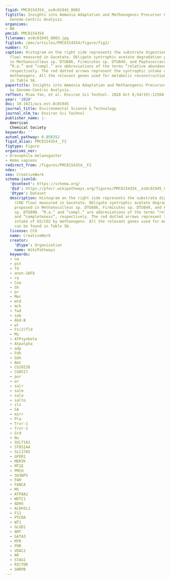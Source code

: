 ```yaml
---
figid: PMC8154354__es0c01945_0003
figtitle: Insights into Ammonia Adaptation and Methanogenic Precursor Oxidation by
  Genome-Centric Analysis
organisms:
- NA
pmcid: PMC8154354
filename: es0c01945_0003.jpg
figlink: /pmc/articles/PMC8154354/figure/fig2/
number: F2
caption: Histogram on the right side represents the substrate digestion profile (COD
  flow) measured in Gacetate. Obligate syntrophic acetate degradation pathway proposed
  in Methanoculleus sp. DTU886, Firmicutes sp. DTU849, and Peptococcaceae sp. DTU890.
  “R.a.” and “compl.” are abbreviations of the terms “relative abundance” and “completeness”,
  respectively. The red dotted arrows represent the syntrophic intake of H2/CO2 by
  methanogens. All the relevant genes used for metabolic reconstruction can be found
  in Table S6.
papertitle: Insights into Ammonia Adaptation and Methanogenic Precursor Oxidation
  by Genome-Centric Analysis.
reftext: Miao Yan, et al. Environ Sci Technol. 2020 Oct 6;54(19):12568-12582.
year: '2020'
doi: 10.1021/acs.est.0c01945
journal_title: Environmental Science & Technology
journal_nlm_ta: Environ Sci Technol
publisher_name: |-
  American
  Chemical Society
keywords: ''
automl_pathway: 0.856352
figid_alias: PMC8154354__F2
figtype: Figure
organisms_ner:
- Drosophila melanogaster
- Homo sapiens
redirect_from: /figures/PMC8154354__F2
ndex: ''
seo: CreativeWork
schema-jsonld:
  '@context': https://schema.org/
  '@id': https://pfocr.wikipathways.org/figures/PMC8154354__es0c01945_0003.html
  '@type': Dataset
  description: Histogram on the right side represents the substrate digestion profile
    (COD flow) measured in Gacetate. Obligate syntrophic acetate degradation pathway
    proposed in Methanoculleus sp. DTU886, Firmicutes sp. DTU849, and Peptococcaceae
    sp. DTU890. “R.a.” and “compl.” are abbreviations of the terms “relative abundance”
    and “completeness”, respectively. The red dotted arrows represent the syntrophic
    intake of H2/CO2 by methanogens. All the relevant genes used for metabolic reconstruction
    can be found in Table S6.
  license: CC0
  name: CreativeWork
  creator:
    '@type': Organization
    name: WikiPathways
  keywords:
  - na
  - pst
  - fd
  - anon-16Fb
  - ra
  - Coa
  - Sh
  - pr
  - Mer
  - mtd
  - mch
  - fwd
  - sab
  - Abd-B
  - wl
  - Fs(2)Tld
  - Ms
  - ATPsynbeta
  - Atpalpha
  - adp
  - Fdh
  - Gdh
  - Amt
  - CG10226
  - CG8517
  - por
  - ar
  - salr
  - salm
  - sala
  - salto
  - sls
  - SA
  - mirr
  - Pla
  - Trxr-1
  - Trxr-2
  - Grd
  - Nu
  - SULT1A1
  - ST8SIA4
  - SLC27A5
  - GPER1
  - MERTK
  - MT1E
  - PMCH
  - SH3BP5
  - FAH
  - FANCA
  - MS
  - ATP8A2
  - WDTC1
  - ADH5
  - ALDH1L1
  - F11
  - PTCRA
  - WT1
  - GLUD1
  - AMT
  - GATA3
  - MTR
  - POR
  - VDAC2
  - AR
  - STAG1
  - RICTOR
  - SNRPB
---
```

